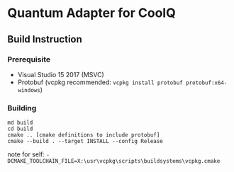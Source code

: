 
# Quantum Adapter for CoolQ

## Build Instruction

### Prerequisite

- Visual Studio 15 2017 (MSVC)
- Protobuf (vcpkg recommended: `vcpkg install protobuf protobuf:x64-windows`)

### Building

```batch
md build
cd build
cmake .. [cmake definitions to include protobuf]
cmake --build . --target INSTALL --config Release
```

note for self: `-DCMAKE_TOOLCHAIN_FILE=X:\usr\vcpkg\scripts\buildsystems\vcpkg.cmake`
